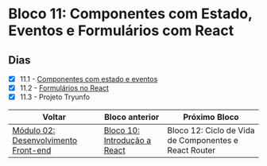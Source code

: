 # Bloco 11: Componentes com Estado, Eventos e Formulários com React

## Dias

- [x] 11.1 - [Componentes com estado e eventos](./01-componentes-com-estado-e-eventos/)
- [x] 11.2 - [Formulários no React](./02-formularios-no-react/)
- [x] 11.3 - Projeto Tryunfo

| Voltar                                      | Bloco anterior                                            | Próximo Bloco                                         |
| ------------------------------------------- | --------------------------------------------------------- | ----------------------------------------------------- |
| [Módulo 02: Desenvolvimento Front-end](../) | [Bloco 10: Introdução a React](../10-introducao-a-react/) | Bloco 12: Ciclo de Vida de Componentes e React Router |
